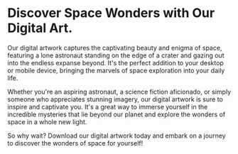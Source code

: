 <!--font:Montserrat-->

# Discover Space Wonders with Our Digital Art.

Our digital artwork captures the captivating beauty and enigma of space, featuring a lone astronaut standing on the edge of a crater and gazing out into the endless expanse beyond. It's the perfect addition to your desktop or mobile device, bringing the marvels of space exploration into your daily life.

Whether you're an aspiring astronaut, a science fiction aficionado, or simply someone who appreciates stunning imagery, our digital artwork is sure to inspire and captivate you. It's a great way to immerse yourself in the incredible mysteries that lie beyond our planet and explore the wonders of space in a whole new light.

So why wait? Download our digital artwork today and embark on a journey to discover the wonders of space for yourself!

<!--

Write me markdown content of website with wallpaper:

"A digital painting of a lone astronaut standing on the edge of a crater, gazing out at the endless expanse of space."

The header of the page should not be copy of the text but rather a real content of the website which is using this wallpaper.


---


# Space Explorer Wallpaper

If you're a fan of space exploration, this stunning digital painting is the perfect addition to your desktop or mobile device. Featuring a lone astronaut standing on the edge of a crater, gazing out at the endless expanse of space, this wallpaper captures the awe-inspiring beauty and mystery of the cosmos.

Whether you're an aspiring astronaut, a science fiction enthusiast, or simply someone who loves breathtaking imagery, this wallpaper is sure to inspire and delight. So why wait? Download it today and take your desktop or mobile device to new heights!


---


Heading should not include word "wallpaper". The website should not be about the wallpaper itself, wallpaper is just a related background, rewrite whole content.


---


# Explore the Beauty of Space with Our Digital Painting

Our digital painting features a lone astronaut standing on the edge of a crater, gazing out at the endless expanse of space. This stunning artwork captures the awe-inspiring beauty and mystery of the cosmos, and is the perfect addition to any desktop or mobile device.

Whether you're an aspiring astronaut, a science fiction enthusiast, or simply someone who loves breathtaking imagery, our digital painting is sure to inspire and delight. It's a great way to bring the wonder of space exploration into your daily life, and to remind yourself of the incredible mysteries that lie beyond our planet.

So why wait? Download our digital painting today and start exploring the beauty of space in a whole new way!


---


Heading is too long, rewrite whole content.


---


# Discover the Beauty of Space with Our Digital Painting

Our digital painting captures the stunning beauty and mystery of space, featuring a lone astronaut standing on the edge of a crater and gazing out at the endless expanse beyond. It's the perfect addition to your desktop or mobile device, bringing the wonder of space exploration into your daily life.

Whether you're an aspiring astronaut, a science fiction enthusiast, or simply someone who loves breathtaking imagery, our digital painting is sure to inspire and delight. It's a great way to remind yourself of the incredible mysteries that lie beyond our planet, and to explore the beauty of space in a whole new way.

So why not download our digital painting today and discover the wonders of space for yourself?


---


Heading is too long, rewrite whole content.


---


# Explore the Wonders of Space with Our Digital Artwork

Our digital artwork captures the captivating beauty and enigma of space, featuring a lone astronaut standing on the edge of a crater and gazing out into the endless expanse beyond. It's the perfect addition to your desktop or mobile device, bringing the marvels of space exploration into your daily life.

Whether you're an aspiring astronaut, a science fiction aficionado, or simply someone who appreciates stunning imagery, our digital artwork is sure to inspire and captivate you. It's a great way to immerse yourself in the incredible mysteries that lie beyond our planet and explore the wonders of space in a whole new light.

So why wait? Download our digital artwork today and embark on a journey to discover the wonders of space for yourself!


---


Write me a Google font which is best fitting for the website.

Pick from the list:
- Dancing Script
- Playfair Display
- Montserrat
- Futura
- Alegreya
- Lobster
- Inter
- Barlow Condensed
- Lato
- Orbitron
- IBM Plex Sans
- Open Sans
- Poppins
- Exo 2
- Great Vibes
- Roboto
- Raleway


Write just the font name nothing else.


---


Montserrat

-->
